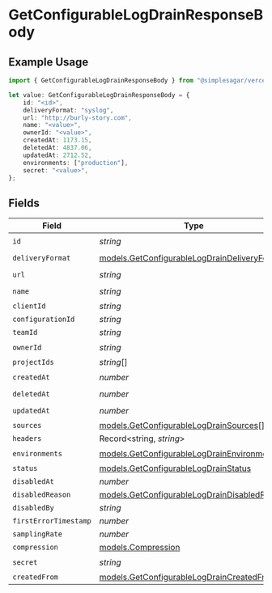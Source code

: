 # GetConfigurableLogDrainResponseBody

## Example Usage

```typescript
import { GetConfigurableLogDrainResponseBody } from "@simplesagar/vercel/models/getconfigurablelogdrainop.js";

let value: GetConfigurableLogDrainResponseBody = {
    id: "<id>",
    deliveryFormat: "syslog",
    url: "http://burly-story.com",
    name: "<value>",
    ownerId: "<value>",
    createdAt: 1173.15,
    deletedAt: 4837.06,
    updatedAt: 2712.52,
    environments: ["production"],
    secret: "<value>",
};
```

## Fields

| Field                                                                                              | Type                                                                                               | Required                                                                                           | Description                                                                                        |
| -------------------------------------------------------------------------------------------------- | -------------------------------------------------------------------------------------------------- | -------------------------------------------------------------------------------------------------- | -------------------------------------------------------------------------------------------------- |
| `id`                                                                                               | *string*                                                                                           | :heavy_check_mark:                                                                                 | N/A                                                                                                |
| `deliveryFormat`                                                                                   | [models.GetConfigurableLogDrainDeliveryFormat](../models/getconfigurablelogdraindeliveryformat.md) | :heavy_check_mark:                                                                                 | N/A                                                                                                |
| `url`                                                                                              | *string*                                                                                           | :heavy_check_mark:                                                                                 | N/A                                                                                                |
| `name`                                                                                             | *string*                                                                                           | :heavy_check_mark:                                                                                 | N/A                                                                                                |
| `clientId`                                                                                         | *string*                                                                                           | :heavy_minus_sign:                                                                                 | N/A                                                                                                |
| `configurationId`                                                                                  | *string*                                                                                           | :heavy_minus_sign:                                                                                 | N/A                                                                                                |
| `teamId`                                                                                           | *string*                                                                                           | :heavy_minus_sign:                                                                                 | N/A                                                                                                |
| `ownerId`                                                                                          | *string*                                                                                           | :heavy_check_mark:                                                                                 | N/A                                                                                                |
| `projectIds`                                                                                       | *string*[]                                                                                         | :heavy_minus_sign:                                                                                 | N/A                                                                                                |
| `createdAt`                                                                                        | *number*                                                                                           | :heavy_check_mark:                                                                                 | N/A                                                                                                |
| `deletedAt`                                                                                        | *number*                                                                                           | :heavy_check_mark:                                                                                 | N/A                                                                                                |
| `updatedAt`                                                                                        | *number*                                                                                           | :heavy_check_mark:                                                                                 | N/A                                                                                                |
| `sources`                                                                                          | [models.GetConfigurableLogDrainSources](../models/getconfigurablelogdrainsources.md)[]             | :heavy_minus_sign:                                                                                 | N/A                                                                                                |
| `headers`                                                                                          | Record<string, *string*>                                                                           | :heavy_minus_sign:                                                                                 | N/A                                                                                                |
| `environments`                                                                                     | [models.GetConfigurableLogDrainEnvironments](../models/getconfigurablelogdrainenvironments.md)[]   | :heavy_check_mark:                                                                                 | N/A                                                                                                |
| `status`                                                                                           | [models.GetConfigurableLogDrainStatus](../models/getconfigurablelogdrainstatus.md)                 | :heavy_minus_sign:                                                                                 | N/A                                                                                                |
| `disabledAt`                                                                                       | *number*                                                                                           | :heavy_minus_sign:                                                                                 | N/A                                                                                                |
| `disabledReason`                                                                                   | [models.GetConfigurableLogDrainDisabledReason](../models/getconfigurablelogdraindisabledreason.md) | :heavy_minus_sign:                                                                                 | N/A                                                                                                |
| `disabledBy`                                                                                       | *string*                                                                                           | :heavy_minus_sign:                                                                                 | N/A                                                                                                |
| `firstErrorTimestamp`                                                                              | *number*                                                                                           | :heavy_minus_sign:                                                                                 | N/A                                                                                                |
| `samplingRate`                                                                                     | *number*                                                                                           | :heavy_minus_sign:                                                                                 | N/A                                                                                                |
| `compression`                                                                                      | [models.Compression](../models/compression.md)                                                     | :heavy_minus_sign:                                                                                 | N/A                                                                                                |
| `secret`                                                                                           | *string*                                                                                           | :heavy_check_mark:                                                                                 | N/A                                                                                                |
| `createdFrom`                                                                                      | [models.GetConfigurableLogDrainCreatedFrom](../models/getconfigurablelogdraincreatedfrom.md)       | :heavy_minus_sign:                                                                                 | N/A                                                                                                |